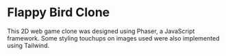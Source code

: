 # Flappy Bird Clone

This 2D web game clone was designed using Phaser, a JavaScript framework. Some styling touchups on images used were also implemented using Tailwind.